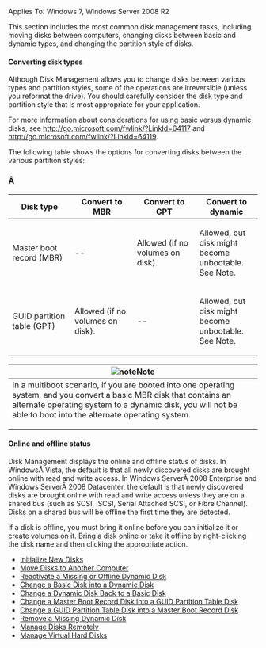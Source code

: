 Applies To: Windows 7, Windows Server 2008 R2

This section includes the most common disk management tasks, including moving disks between computers, changing disks between basic and dynamic types, and changing the partition style of disks.

#### Converting disk types

Although Disk Management allows you to change disks between various types and partition styles, some of the operations are irreversible (unless you reformat the drive). You should carefully consider the disk type and partition style that is most appropriate for your application.

For more information about considerations for using basic versus dynamic disks, see <http://go.microsoft.com/fwlink/?LinkId=64117> and <http://go.microsoft.com/fwlink/?LinkId=64119>.

The following table shows the options for converting disks between the various partition styles:

### Â 

<table>
<colgroup>
<col width="25%" />
<col width="25%" />
<col width="25%" />
<col width="25%" />
</colgroup>
<thead>
<tr class="header">
<th>Disk type</th>
<th>Convert to MBR</th>
<th>Convert to GPT</th>
<th>Convert to dynamic</th>
</tr>
</thead>
<tbody>
<tr class="odd">
<td><p>Master boot record (MBR)</p></td>
<td><p>--</p></td>
<td><p>Allowed (if no volumes on disk).</p></td>
<td><p>Allowed, but disk might become unbootable. See Note.</p></td>
</tr>
<tr class="even">
<td><p>GUID partition table (GPT)</p></td>
<td><p>Allowed (if no volumes on disk).</p></td>
<td><p>--</p></td>
<td><p>Allowed, but disk might become unbootable. See Note.</p></td>
</tr>
</tbody>
</table>

<table>
<colgroup>
<col width="100%" />
</colgroup>
<thead>
<tr class="header">
<th><img src="https://i-technet.sec.s-msft.com/areas/global/content/clear.gif" title="note" alt="note" id="note" class="cl_IC101471" />Note</th>
</tr>
</thead>
<tbody>
<tr class="odd">
<td>In a multiboot scenario, if you are booted into one operating system, and you convert a basic MBR disk that contains an alternate operating system to a dynamic disk, you will not be able to boot into the alternate operating system.
<p></p></td>
</tr>
</tbody>
</table>

#### Online and offline status

Disk Management displays the online and offline status of disks. In WindowsÂ Vista, the default is that all newly discovered disks are brought online with read and write access. In Windows ServerÂ 2008 Enterprise and Windows ServerÂ 2008 Datacenter, the default is that newly discovered disks are brought online with read and write access unless they are on a shared bus (such as SCSI, iSCSI, Serial Attached SCSI, or Fibre Channel). Disks on a shared bus will be offline the first time they are detected.

If a disk is offline, you must bring it online before you can initialize it or create volumes on it. Bring a disk online or take it offline by right-clicking the disk name and then clicking the appropriate action.

-   [Initialize New Disks](https://technet.microsoft.com/en-us/library/cc771486(v=ws.11).aspx)
-   [Move Disks to Another Computer](https://technet.microsoft.com/en-us/library/cc753750(v=ws.11).aspx)
-   [Reactivate a Missing or Offline Dynamic Disk](https://technet.microsoft.com/en-us/library/cc732026(v=ws.11).aspx)
-   [Change a Basic Disk into a Dynamic Disk](https://technet.microsoft.com/en-us/library/cc731274(v=ws.11).aspx)
-   [Change a Dynamic Disk Back to a Basic Disk](https://technet.microsoft.com/en-us/library/cc755238(v=ws.11).aspx)
-   [Change a Master Boot Record Disk into a GUID Partition Table Disk](https://technet.microsoft.com/en-us/library/cc725671(v=ws.11).aspx)
-   [Change a GUID Partition Table Disk into a Master Boot Record Disk](https://technet.microsoft.com/en-us/library/cc725797(v=ws.11).aspx)
-   [Remove a Missing Dynamic Disk](https://technet.microsoft.com/en-us/library/cc753029(v=ws.11).aspx)
-   [Manage Disks Remotely](https://technet.microsoft.com/en-us/library/dd759223(v=ws.11).aspx)
-   [Manage Virtual Hard Disks](https://technet.microsoft.com/en-us/library/dd851645(v=ws.11).aspx)


